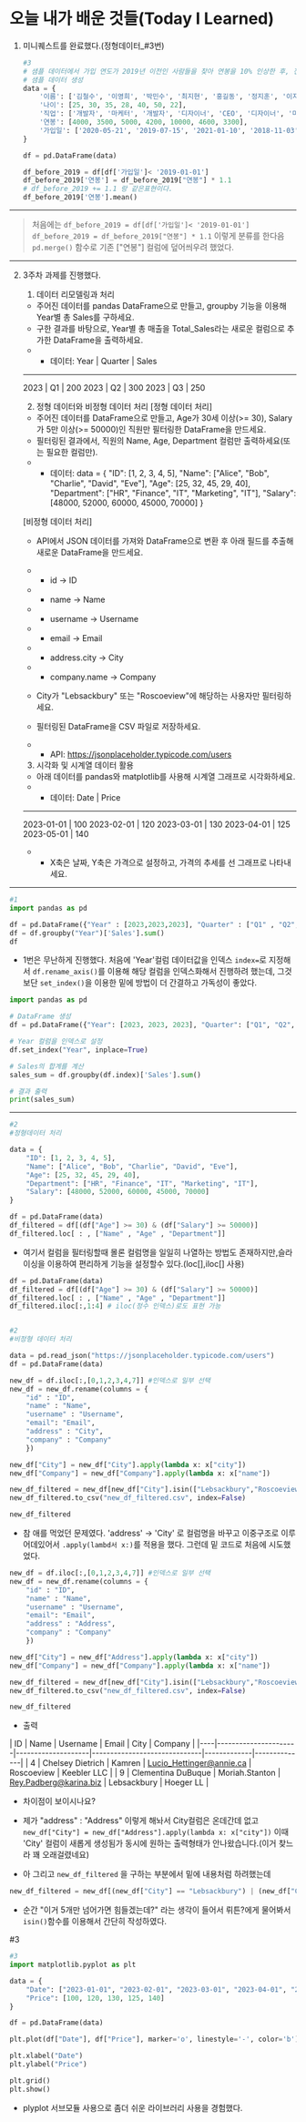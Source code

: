 # 오늘 내가 배운 것들(Today I Learned)

1. 미니퀘스트를 완료했다.(정형데이터_#3번)
    ```py
    #3
    # 샘플 데이터에서 가입 연도가 2019년 이전인 사람들을 찾아 연봉을 10% 인상한 후, 전체 평균 연봉을 계산하는 코드를 작성하세요.
    # 샘플 데이터 생성
    data = {
        '이름': ['김철수', '이영희', '박민수', '최지현', '홍길동', '정지훈', '이지은'],
        '나이': [25, 30, 35, 28, 40, 50, 22],
        '직업': ['개발자', '마케터', '개발자', '디자이너', 'CEO', '디자이너', '마케터'],
        '연봉': [4000, 3500, 5000, 4200, 10000, 4600, 3300],
        '가입일': ['2020-05-21', '2019-07-15', '2021-01-10', '2018-11-03', '2017-09-27', '2016-04-11', '2022-03-19']
    }

    df = pd.DataFrame(data)

    df_before_2019 = df[df['가입일']< '2019-01-01']
    df_before_2019['연봉'] = df_before_2019["연봉"] * 1.1
    # df_before_2019 += 1.1 랑 같은표현이다.
    df_before_2019['연봉'].mean()
    ```
---
> 처음에는 
`df_before_2019 = df[df['가입일']< '2019-01-01']`
`df_before_2019 = df_before_2019["연봉"] * 1.1`
이렇게 분류를 한다음 `pd.merge()` 함수로 기존 ["연봉"] 컬럼에 덮어씌우려 했었다.

---

2. 3주차 과제를 진행했다.

    1. 데이터 리모델링과 처리
    - 주어진 데이터를 pandas DataFrame으로 만들고, groupby 기능을 이용해 Year별 총 Sales를 구하세요.
    - 구한 결과를 바탕으로, Year별 총 매출을 Total_Sales라는 새로운 컬럼으로 추가한 DataFrame을 출력하세요.
    - - 데이터:
    Year | Quarter | Sales
    ---------------------
    2023 | Q1      | 200
    2023 | Q2      | 300
    2023 | Q3      | 250

    2. 정형 데이터와 비정형 데이터 처리
    [정형 데이터 처리]
    - 주어진 데이터를 DataFrame으로 만들고, Age가 30세 이상(>= 30), Salary가 5만 이상(>= 50000)인 직원만 필터링한 DataFrame을 만드세요.
    - 필터링된 결과에서, 직원의 Name, Age, Department 컬럼만 출력하세요(또는 필요한 컬럼만).
    - - 데이터:
    data = {
        "ID": [1, 2, 3, 4, 5],
        "Name": ["Alice", "Bob", "Charlie", "David", "Eve"],
        "Age": [25, 32, 45, 29, 40],
        "Department": ["HR", "Finance", "IT", "Marketing", "IT"],
        "Salary": [48000, 52000, 60000, 45000, 70000]
    }

    [비정형 데이터 처리]
    - API에서 JSON 데이터를 가져와 DataFrame으로 변환 후 아래 필드를 추출해 새로운 DataFrame을 만드세요.
    - - id → ID
    - - name → Name
    - - username → Username
    - - email → Email
    - - address.city → City
    - - company.name → Company
    - City가 "Lebsackbury" 또는 "Roscoeview"에 해당하는 사용자만 필터링하세요.
    - 필터링된 DataFrame을 CSV 파일로 저장하세요.

    - - API: https://jsonplaceholder.typicode.com/users


    3. 시각화 및 시계열 데이터 활용
    - 아래 데이터를 pandas와 matplotlib를 사용해 시계열 그래프로 시각화하세요.
    - - 데이터:
    Date       | Price
    -----------------
    2023-01-01 | 100
    2023-02-01 | 120
    2023-03-01 | 130
    2023-04-01 | 125
    2023-05-01 | 140
    - - X축은 날짜, Y축은 가격으로 설정하고, 가격의 추세를 선 그래프로 나타내세요.

---

```py
#1
import pandas as pd

df = pd.DataFrame({"Year" : [2023,2023,2023], "Quarter" : ["Q1" , "Q2", "Q3"], "Sales" :[200,300,250]})
df = df.groupby("Year")['Sales'].sum()
df
```

- 1번은 무난하게 진행했다. 처음에 'Year'컬럼 데이터값을 인덱스 `index=`로 지정해서 `df.rename_axis()`를 이용해 해당 컬럼을 인덱스화해서 진행하려 했는데, 그것보단 `set_index()`을 이용한 밑에 방법이 더 간결하고 가독성이 좋았다.

```py
import pandas as pd

# DataFrame 생성
df = pd.DataFrame({"Year": [2023, 2023, 2023], "Quarter": ["Q1", "Q2", "Q3"], "Sales": [200, 300, 250]})

# Year 컬럼을 인덱스로 설정
df.set_index("Year", inplace=True)

# Sales의 합계를 계산
sales_sum = df.groupby(df.index)['Sales'].sum()

# 결과 출력
print(sales_sum)
```

---

```py
#2
#정형데이터 처리

data = {
    "ID": [1, 2, 3, 4, 5],
    "Name": ["Alice", "Bob", "Charlie", "David", "Eve"],
    "Age": [25, 32, 45, 29, 40],
    "Department": ["HR", "Finance", "IT", "Marketing", "IT"],
    "Salary": [48000, 52000, 60000, 45000, 70000]
}

df = pd.DataFrame(data)
df_filtered = df[(df["Age"] >= 30) & (df["Salary"] >= 50000)]
df_filtered.loc[ : , ["Name" , "Age" , "Department"]]
```

- 여기서 컬럼을 필터링할때 몰론 컬럼명을 일일히 나열하는 방법도 존재하지만,슬라이싱을 이용하여 편리하게 기능을 설정할수 있다.(loc[],iloc[] 사용)

```py
df = pd.DataFrame(data)
df_filtered = df[(df["Age"] >= 30) & (df["Salary"] >= 50000)]
df_filtered.loc[ : , ["Name" , "Age" , "Department"]]
df_filtered.iloc[:,1:4] # iloc(정수 인덱스)로도 표현 가능
```

```py

#2
#비정형 데이터 처리

data = pd.read_json("https://jsonplaceholder.typicode.com/users")
df = pd.DataFrame(data)

new_df = df.iloc[:,[0,1,2,3,4,7]] #인덱스로 일부 선택
new_df = new_df.rename(columns = {
    "id" : "ID",
    "name" : "Name",
    "username" : "Username",
    "email": "Email",
    "address" : "City",
    "company" : "Company"
    })    

new_df["City"] = new_df["City"].apply(lambda x: x["city"])
new_df["Company"] = new_df["Company"].apply(lambda x: x["name"])

new_df_filtered = new_df[new_df["City"].isin(["Lebsackbury","Roscoeview"])]
new_df_filtered.to_csv("new_df_filtered.csv", index=False)

new_df_filtered
```

- 참 애를 먹었던 문제였다. 'address' -> 'City' 로 컬럼명을 바꾸고 이중구조로 이루어데있어서 `.apply(lambd서 x:)`를 적용을 했다. 그런데 밑 코드로 처음에 시도했었다.

```py 
new_df = df.iloc[:,[0,1,2,3,4,7]] #인덱스로 일부 선택
new_df = new_df.rename(columns = {
    "id" : "ID",
    "name" : "Name",
    "username" : "Username",
    "email": "Email",
    "address" : "Address",
    "company" : "Company"
    })    

new_df["City"] = new_df["Address"].apply(lambda x: x["city"])
new_df["Company"] = new_df["Company"].apply(lambda x: x["name"])

new_df_filtered = new_df[new_df["City"].isin(["Lebsackbury","Roscoeview"])]
new_df_filtered.to_csv("new_df_filtered.csv", index=False)

new_df_filtered
```

- 출력

| ID | Name                 | Username           | 
Email                        | City        | Company      |
|----|----------------------|--------------------|------------------------------|-------------|--------------|
| 4  | Chelsey Dietrich     | Kamren             | Lucio_Hettinger@annie.ca    | Roscoeview  | Keebler LLC  |
| 9  | Clementina DuBuque   | Moriah.Stanton     | Rey.Padberg@karina.biz      | Lebsackbury | Hoeger LL    |

- 차이점이 보이시나요? 
- 제가 "address" : "Address" 이렇게 해놔서 City컬럼은 온데간데 없고 `new_df["City"] = new_df["Address"].apply(lambda x: x["city"])` 이때 'City' 컬럼이 새롭게 생성됨가 동시에 원하는 출력형태가 안나왔습니다.(이거 찾느라 꽤 오래걸렸네요)

- 아 그리고 `new_df_filtered` 을 구하는 부분에서 밑에 내용처럼 하려했는데 

```py
new_df_filtered = new_df[(new_df["City"] == "Lebsackbury") | (new_df["City"] == "Roscoeview")]
```

- 순간 "이거 5개만 넘어가면 힘들겠는데?" 라는 생각이 들어서 뤼튼?에게 물어봐서 `isin()`함수를 이용해서 간단히 작성하였다.

#3

```py
#3
import matplotlib.pyplot as plt

data = {
    "Date": ["2023-01-01", "2023-02-01", "2023-03-01", "2023-04-01", "2023-05-01"],
    "Price": [100, 120, 130, 125, 140]
}

df = pd.DataFrame(data)

plt.plot(df["Date"], df["Price"], marker='o', linestyle='-', color='b')

plt.xlabel("Date")
plt.ylabel("Price")

plt.grid()
plt.show()
```

- plyplot 서브모듈 사용으로 좀더 쉬운 라이브러리 사용을 경험했다.